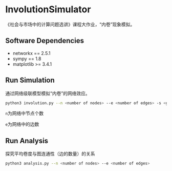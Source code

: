 # InvolutionSimulator
《社会与市场中的计算问题选讲》课程大作业，“内卷”现象模拟。

## Software Dependencies

- networkx == 2.5.1
- sympy == 1.8
- matplotlib >= 3.4.1

## Run Simulation

通过网络级联模型模拟“内卷”的网络效应。

```bash
python3 involution.py --n <number of nodes> --e <number of edges> -s <graph swap rate>
```

`n`为网络中节点个数

`e`为网络中的边数

## Run Analysis
探究平均卷度与图连通性（边的数量）的关系
```bash
python3 analysis.py --n <number of nodes> --e <number of edges>
```
